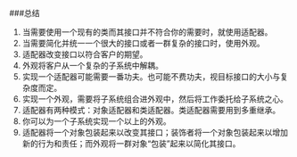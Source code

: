 ###总结
1. 当需要使用一个现有的类而其接口并不符合你的需要时，就使用适配器。
2. 当需要简化并统一一个很大的接口或者一群复杂的接口时，使用外观。
3. 适配器改变接口以符合客户的期望。
4. 外观将客户从一个复杂的子系统中解耦。
5. 实现一个适配器可能需要一番功夫。也可能不费功夫，视目标接口的大小与复杂度而定。
6. 实现一个外观，需要将子系统组合进外观中，然后将工作委托给子系统之心。
7. 适配器有两种模式：对象适配器和类适配器。类适配器需要用到多重继承。
8. 你可以为一个子系统实现一个以上的外观。
9. 适配器将一个对象包装起来以改变其接口；装饰者将一个对象包装起来以增加新的行为和责任；而外观将一群对象“包装”起来以简化其接口。